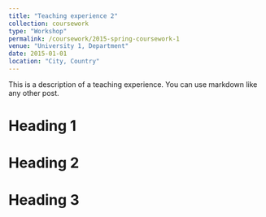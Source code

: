 ```yaml
---
title: "Teaching experience 2"
collection: coursework
type: "Workshop"
permalink: /coursework/2015-spring-coursework-1
venue: "University 1, Department"
date: 2015-01-01
location: "City, Country"
---
```


This is a description of a teaching experience. You can use markdown like any other post.

Heading 1
======

Heading 2
======

Heading 3
======
